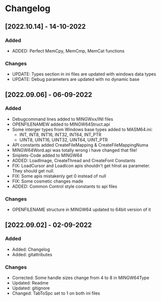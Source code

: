 # Changelog

## [2022.10.14] - 14-10-2022
### Added
* ADDED: Perfect MemCpy, MemCmp, MemCat functions

### Changes
* UPDATE: Types section in ini files are updated with windows data types
* UPDATE: Debug parameters are updated with no dynamic base

## [2022.09.06] - 06-09-2022
### Added
* Debugcommand lines added to MINGWxx/INI files
* OPENFILENAMEW added to MINGW64Struct.api
* Some interger types from Windows base types added to MASM64.ini:
  * INT, INT8, INT16, INT32, INT64, INT_PTR
  * UINT8, UINT16, UINT32, UINT64, UINT_PTR
* API constants added CreateFileMapping & CreateFileMappingNuma
* MINGW64Word.api was totally wrong i have changed that file!
* Sniplets-Code added to MINGW64
* ADDED: LoadImage, CreateThread and CreateFont Constants
* FIX: LoadCursor and LoadIcon apis shouldn't get hInst as parameter. They should get null.
* FIX: Some apis mistakenly get 0 instead of null
* FIX: Some cosmetic changes made
* ADDED: Common Control style constants to api files

### Changes
* OPENFILENAME structure in MINGW64 updated to 64bit version of it


## [2022.09.02] - 02-09-2022
### Added
* Added: Changelog
* Added: gitattributes

### Changes
* Corrected: Some handle sizes change from 4 to 8 in MINGW64Type
* Updated: Readme
* Updated: gitignore
* Changed: TabToSpc set to 1 on both ini files
